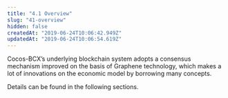 ```yaml
---
title: "4.1 Overview"
slug: "41-overview"
hidden: false
createdAt: "2019-06-24T10:06:42.949Z"
updatedAt: "2019-06-24T10:06:54.619Z"
---
```

Cocos-BCX’s underlying blockchain system adopts a consensus mechanism improved on the basis of Graphene technology, which makes a lot of innovations on the economic model by borrowing many concepts.

Details can be found in the following sections.